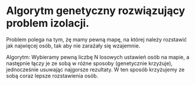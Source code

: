 # Algorytm genetyczny rozwiązujący problem izolacji. 

Problem polega na tym, żę mamy pewną mapę, na której należy rozstawić jak najwięcej osób, tak aby nie zarażały się wzajemnie. 

Algorytm: Wybieramy pewną liczbę N losowych ustawień osób na mapie, a następnie łączy je ze sobą w różne sposoby (genetycznie krzyżuje), jednocześnie usuwając najgorsze rezultaty. W ten sposób krzyżujemy ze sobą coraz lepsze rozstawienia osób.